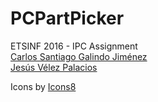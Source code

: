 # PCPartPicker
ETSINF 2016 - IPC Assignment  
[Carlos Santiago Galindo Jiménez](https://github.com/kauron)  
[Jesús Vélez Palacios](https://github.com/baudlord)

Icons by [Icons8](https://icons8.com)